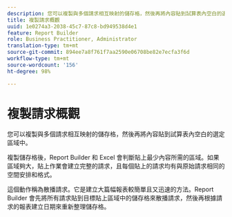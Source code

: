 ```yaml
---
description: 您可以複製與多個請求相互映射的儲存格，然後再將內容貼到試算表內空白的選定區域中。
title: 複製請求概觀
uuid: 1e0274a3-2038-45c7-87c8-bd949538d4e1
feature: Report Builder
role: Business Practitioner, Administrator
translation-type: tm+mt
source-git-commit: 894ee7a8f761f7aa2590e06708be82e7ecfa3f6d
workflow-type: tm+mt
source-wordcount: '156'
ht-degree: 98%

---
```



# 複製請求概觀

您可以複製與多個請求相互映射的儲存格，然後再將內容貼到試算表內空白的選定區域中。

複製儲存格後，Report Builder 和 Excel 會判斷貼上最少內容所需的區域。如果區域夠大，貼上作業會建立完整的請求，且每個貼上的請求均有與原始請求相同的空間安排和格式。

這個動作稱為散播請求。它是建立大篇幅報表較簡單且又迅速的方法。Report Builder 會先將所有請求貼到目標貼上區域中的儲存格來散播請求，然後再根據請求的報表建立日期來重新整理儲存格。
